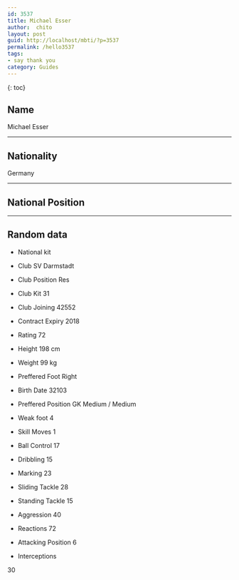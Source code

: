 ```yaml
---
id: 3537
title: Michael Esser
author:  chito 
layout: post
guid: http://localhost/mbti/?p=3537
permalink: /hello3537
tags:
- say thank you
category: Guides
---
```



{: toc}


## Name  
Michael Esser 

* * *

## Nationality  
Germany 

* * *

## National Position 

* * *

## Random data 

  * National kit 
  * Club 
SV Darmstadt 

  * Club Position 
Res 

  * Club Kit 
31 

  * Club Joining 
42552 

  * Contract Expiry 
2018 

  * Rating 
72 

  * Height 
198 cm 

  * Weight 
99 kg 

  * Preffered Foot 
Right 

  * Birth Date 
32103 

  * Preffered Position 
GK Medium / Medium 

  * Weak foot 
4 

  * Skill Moves 
1 

  * Ball Control 
17 

  * Dribbling 
15 

  * Marking 
23 

  * Sliding Tackle 
28 

  * Standing Tackle 
15 

  * Aggression 
40 

  * Reactions 
72 

  * Attacking Position 
6 

  * Interceptions 

30</ul>